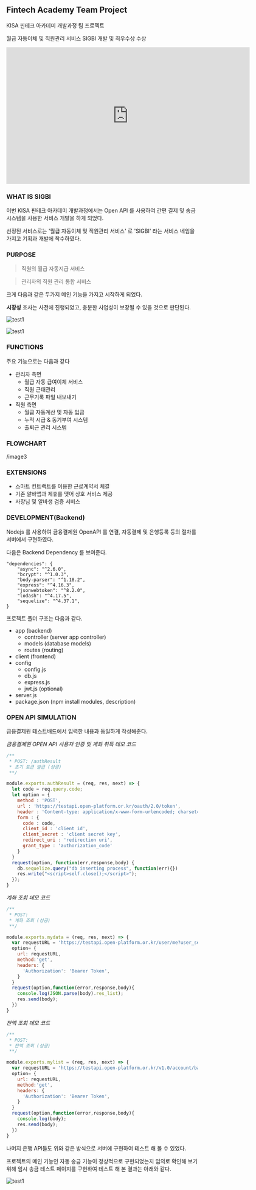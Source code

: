 ## Fintech Academy Team Project

KISA 핀테크 아카데미 개발과정 팀 프로젝트

월급 자동이체 및 직원관리 서비스 SIGBI 개발 및 최우수상 수상

<!-- more -->



<iframe width="640" height="360" src="https://youtu.be/ECDCV55sIlM" frameborder="0" gesture="media" allowfullscreen=""></iframe>



### WHAT IS SIGBI

이번 KISA 핀테크 아카데미 개발과정에서는 Open API 를 사용하여 간편 결제 및 송금 시스템을 사용한 서비스 개발을 하게 되었다.

선정된 서비스로는 '월급 자동이체 및 직원관리 서비스' 로 'SIGBI' 라는 서비스 네임을 가지고 기획과 개발에 착수하였다.



### PURPOSE

> 직원의 월급 자동지급 서비스

> 관리자의 직원 관리 통합 서비스

크게 다음과 같은 두가지 메인 기능을 가지고 시작하게 되었다.

**시장성** 조사는 사전에 진행되었고, 충분한 사업성이 보장될 수 있을 것으로 판단된다.



![test1](src/1.png)

![test1](src/2.png)



### FUNCTIONS

주요 기능으로는 다음과 같다

- 관리자 측면
  - 월급 자동 급여이체 서비스
  - 직원 근태관리
  - 근무기록 파일 내보내기
- 직원 측면
  - 월급 자동계산 및 자동 입금
  - 누적 시급 & 동기부여 시스템
  - 출퇴근 관리 시스템

### FLOWCHART

/image3



### EXTENSIONS

- 스마트 컨트랙트를 이용한 근로계약서 체결
- 기존 알바앱과 제휴를 맺어 상호 서비스 제공
- 사장님 및 알바생 검증 서비스



### DEVELOPMENT(Backend)

Nodejs 를 사용하여 금융결제원 OpenAPI 를 연결, 자동결제 및 은행등록 등의 절차를 서버에서 구현하였다.

다음은 Backend Dependency 를 보여준다.

```
"dependencies": {
    "async": "^2.6.0",
    "bcrypt": "^1.0.3",
    "body-parser": "^1.18.2",
    "express": "^4.16.3",
    "jsonwebtoken": "^8.2.0",
    "lodash": "^4.17.5",
    "sequelize": "^4.37.1",
}
```



프로젝트 폴더 구조는 다음과 같다.

- app (backend)
  - controller (server app controller)
  - models (database models)
  - routes (routing)
- client (frontend)
- config
  - config.js
  - db.js
  - express.js
  - jwt.js (optional)
- server.js
- package.json (npm install modules, description)



### OPEN API SIMULATION

금융결제원 테스트배드에서 입력한 내용과 동일하게 작성해준다.



*금융결제원 OPEN API 사용자 인증 및 계좌 취득 데모 코드*

```javascript
/**
 * POST: /authResult
 * 초기 토큰 발급 (성공)
 **/

module.exports.authResult = (req, res, next) => {
  let code = req.query.code;
  let option = {
    method : 'POST',
    url : 'https://testapi.open-platform.or.kr/oauth/2.0/token',
    header : 'Content-type: application/x-www-form-urlencoded; charset=UTF-8',
    form : {
      code : code,
      client_id : 'client id',
      client_secret : 'client secret key',
      redirect_uri : 'redirection uri',
      grant_type : 'authorization_code'
    }
  }
  request(option, function(err,response,body) {
    db.sequelize.query("db inserting process", function(err){})
    res.write("<script>self.close();</script>");
  });
}
```



*계좌 조회 데모 코드*

```javascript
/**
 * POST:
 * 계좌 조회 (성공)
 **/

module.exports.mydata = (req, res, next) => {
  var requestURL = 'https://testapi.open-platform.or.kr/user/me?user_seq_no=userNumber';
  option= {
    url: requestURL,
    method:'get',
    headers: {
      'Authorization': 'Bearer Token',
    }
  }
  request(option,function(error,response,body){
    console.log(JSON.parse(body).res_list);
    res.send(body);
  })
}
```



*잔액 조회 데모 코드*

```javascript
/**
 * POST:
 * 잔액 조회 (성공)
 **/

module.exports.mylist = (req, res, next) => {
  var requestURL = 'https://testapi.open-platform.or.kr/v1.0/account/balance?fintech_use_num=fintechNum&tran_dtime=tranDtime';
  option= {
    url: requestURL,
    method:'get',
    headers: {
      'Authorization': 'Bearer Token',
    }
  }
  request(option,function(error,response,body){
    console.log(body);
    res.send(body);
  })
}
```



나머지 은행 API들도 위와 같은 방식으로 서버에 구현하여 테스트 해 볼 수 있었다.

프로젝트의 메인 기능인 자동 송금 기능이 정상적으로 구현되었는지 임의로 확인해 보기 위해 임시 송금 테스트 페이지를 구현하여 테스트 해 본 결과는 아래와 같다.

![test1](src/3.png)